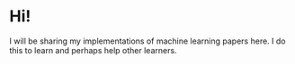 # Hi!
I will be sharing my implementations of machine learning papers here. I do this to learn and perhaps help other learners.
